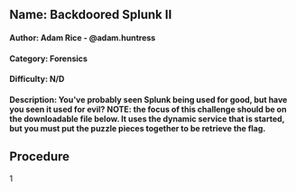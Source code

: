 ## Name: Backdoored Splunk II
#### Author: Adam Rice - @adam.huntress
#### Category: Forensics
#### Difficulty: N/D
#### Description: You've probably seen Splunk being used for good, but have you seen it used for evil? NOTE: the focus of this challenge should be on the downloadable file below. It uses the dynamic service that is started, but you must put the puzzle pieces together to be retrieve the flag.

## Procedure
1



